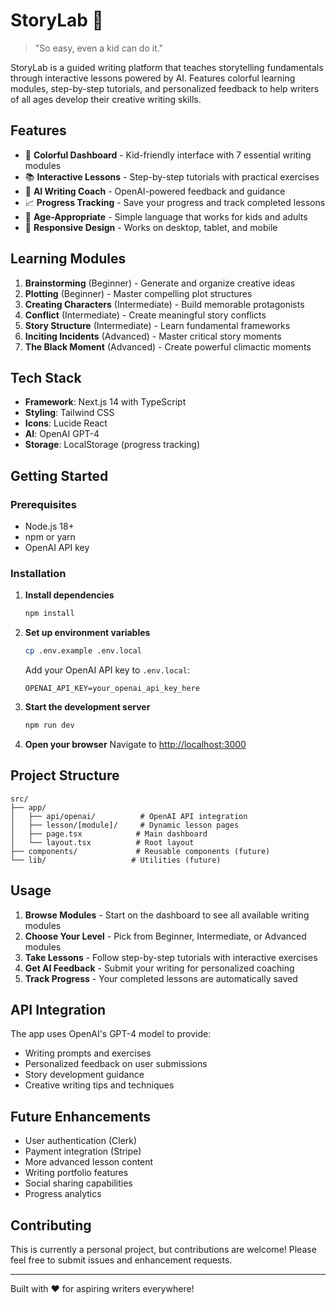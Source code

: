 # StoryLab 📝

> "So easy, even a kid can do it."

StoryLab is a guided writing platform that teaches storytelling fundamentals through interactive lessons powered by AI. Features colorful learning modules, step-by-step tutorials, and personalized feedback to help writers of all ages develop their creative writing skills.

## Features

- 🎨 **Colorful Dashboard** - Kid-friendly interface with 7 essential writing modules
- 📚 **Interactive Lessons** - Step-by-step tutorials with practical exercises
- 🤖 **AI Writing Coach** - OpenAI-powered feedback and guidance
- 📈 **Progress Tracking** - Save your progress and track completed lessons
- 🎯 **Age-Appropriate** - Simple language that works for kids and adults
- 📱 **Responsive Design** - Works on desktop, tablet, and mobile

## Learning Modules

1. **Brainstorming** (Beginner) - Generate and organize creative ideas
2. **Plotting** (Beginner) - Master compelling plot structures
3. **Creating Characters** (Intermediate) - Build memorable protagonists
4. **Conflict** (Intermediate) - Create meaningful story conflicts
5. **Story Structure** (Intermediate) - Learn fundamental frameworks
6. **Inciting Incidents** (Advanced) - Master critical story moments
7. **The Black Moment** (Advanced) - Create powerful climactic moments

## Tech Stack

- **Framework**: Next.js 14 with TypeScript
- **Styling**: Tailwind CSS
- **Icons**: Lucide React
- **AI**: OpenAI GPT-4
- **Storage**: LocalStorage (progress tracking)

## Getting Started

### Prerequisites

- Node.js 18+ 
- npm or yarn
- OpenAI API key

### Installation

1. **Install dependencies**
   ```bash
   npm install
   ```

2. **Set up environment variables**
   ```bash
   cp .env.example .env.local
   ```
   
   Add your OpenAI API key to `.env.local`:
   ```
   OPENAI_API_KEY=your_openai_api_key_here
   ```

3. **Start the development server**
   ```bash
   npm run dev
   ```

4. **Open your browser**
   Navigate to [http://localhost:3000](http://localhost:3000)

## Project Structure

```
src/
├── app/
│   ├── api/openai/          # OpenAI API integration
│   ├── lesson/[module]/     # Dynamic lesson pages
│   ├── page.tsx            # Main dashboard
│   └── layout.tsx          # Root layout
├── components/             # Reusable components (future)
└── lib/                   # Utilities (future)
```

## Usage

1. **Browse Modules** - Start on the dashboard to see all available writing modules
2. **Choose Your Level** - Pick from Beginner, Intermediate, or Advanced modules
3. **Take Lessons** - Follow step-by-step tutorials with interactive exercises
4. **Get AI Feedback** - Submit your writing for personalized coaching
5. **Track Progress** - Your completed lessons are automatically saved

## API Integration

The app uses OpenAI's GPT-4 model to provide:
- Writing prompts and exercises
- Personalized feedback on user submissions
- Story development guidance
- Creative writing tips and techniques

## Future Enhancements

- User authentication (Clerk)
- Payment integration (Stripe)
- More advanced lesson content
- Writing portfolio features
- Social sharing capabilities
- Progress analytics

## Contributing

This is currently a personal project, but contributions are welcome! Please feel free to submit issues and enhancement requests.

---

Built with ❤️ for aspiring writers everywhere!

<!-- GitHub workflow test - ready to develop! -->

